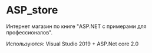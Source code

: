 # ASP_store
Интернет магазин по книге "ASP.NET с примерами для профессионалов".

Используются:
Visual Studio 2019 +
ASP.Net core 2.0
